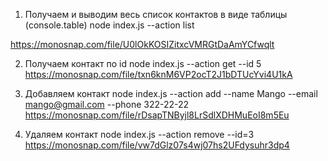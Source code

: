 1. Получаем и выводим весь список контактов в виде таблицы (console.table)
   node index.js --action list

https://monosnap.com/file/U0lOkKOSIZitxcVMRGtDaAmYCfwqlt

2. Получаем контакт по id
   node index.js --action get --id 5
   https://monosnap.com/file/txn6knM6VP2ocT2J1bDTUcYvi4U1kA

3. Добавляем контакт
   node index.js --action add --name Mango --email mango@gmail.com --phone 322-22-22
   https://monosnap.com/file/rDsapTNByjl8LrSdlXDHMuEoI8m5Eu

4. Удаляем контакт
   node index.js --action remove --id=3
   https://monosnap.com/file/vw7dGlz07s4wj07hs2UFdysuhr3dp4

